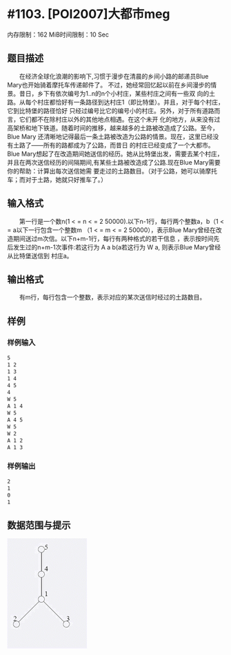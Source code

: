 # #1103. [POI2007]大都市meg

内存限制：162 MiB时间限制：10 Sec

## 题目描述

　　在经济全球化浪潮的影响下,习惯于漫步在清晨的乡间小路的邮递员Blue Mary也开始骑着摩托车传递邮件了。
不过，她经常回忆起以前在乡间漫步的情景。昔日，乡下有依次编号为1..n的n个小村庄，某些村庄之间有一些双
向的土路。从每个村庄都恰好有一条路径到达村庄1（即比特堡）。并且，对于每个村庄，它到比特堡的路径恰好
只经过编号比它的编号小的村庄。另外，对于所有道路而言，它们都不在除村庄以外的其他地点相遇。在这个未开
化的地方，从来没有过高架桥和地下铁道。随着时间的推移，越来越多的土路被改造成了公路。至今，Blue Mary
还清晰地记得最后一条土路被改造为公路的情景。现在，这里已经没有土路了&mdash;&mdash;所有的路都成为了公路，而昔日
的村庄已经变成了一个大都市。 Blue Mary想起了在改造期间她送信的经历。她从比特堡出发，需要去某个村庄，
并且在两次送信经历的间隔期间,有某些土路被改造成了公路.现在Blue Mary需要你的帮助：计算出每次送信她需
要走过的土路数目。（对于公路，她可以骑摩托车；而对于土路，她就只好推车了。）

## 输入格式

　　第一行是一个数n(1 < = n < = 2 50000).以下n-1行，每行两个整数a，b（1 < =  a以下一行包含一个整数m
（1 < = m < = 2 50000），表示Blue Mary曾经在改造期间送过m次信。以下n+m-1行，每行有两种格式的若干信息
，表示按时间先后发生过的n+m-1次事件:若这行为 A a b(a若这行为 W a, 则表示Blue Mary曾经从比特堡送信到
村庄a。

## 输出格式

　　有m行，每行包含一个整数，表示对应的某次送信时经过的土路数目。

## 样例

### 样例输入

    
    5
    1 2
    1 3
    1 4
    4 5
    4
    W 5
    A 1 4
    W 5
    A 4 5
    W 5
    W 2
    A 1 2
    A 1 3
    
    
    

### 样例输出

    
    2
    1
    0
    1
    

## 数据范围与提示

![](images/1103.jpg)
